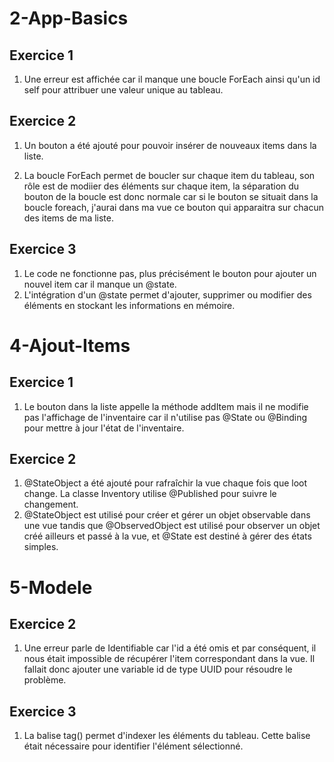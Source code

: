 # 2-App-Basics

## Exercice 1

1) Une erreur est affichée car il manque une boucle ForEach ainsi qu'un id self pour attribuer une valeur unique au tableau.

## Exercice 2

1) Un bouton a été ajouté pour pouvoir insérer de nouveaux items dans la liste.

2) La boucle ForEach permet de boucler sur chaque item du tableau, son rôle est de modiier des éléments sur chaque item, la séparation du bouton de la boucle est donc normale car si le bouton se situait dans la boucle foreach, j'aurai dans ma vue ce bouton qui apparaitra sur chacun des items de ma liste.

## Exercice 3

1) Le code ne fonctionne pas, plus précisément le bouton pour ajouter un nouvel item car il manque un @state.
2) L'intégration d'un @state permet d'ajouter, supprimer ou modifier des éléments en stockant les informations en mémoire.


# 4-Ajout-Items

## Exercice 1

1) Le bouton dans la liste appelle la méthode addItem mais il ne modifie pas l'affichage de l'inventaire car il n'utilise pas @State ou @Binding pour mettre à jour l'état de l'inventaire.

## Exercice 2

1) @StateObject a été ajouté pour rafraîchir la vue chaque fois que loot change. La classe Inventory utilise @Published pour suivre le changement.
2) @StateObject est utilisé pour créer et gérer un objet observable dans une vue tandis que @ObservedObject est utilisé pour observer un objet créé ailleurs et passé à la vue, et @State est destiné à gérer des états simples.


# 5-Modele

## Exercice 2

1) Une erreur parle de Identifiable car l'id a été omis et par conséquent, il nous était impossible de récupérer l'item correspondant dans la vue. Il fallait donc ajouter une variable id de type UUID pour résoudre le problème.

## Exercice 3

1)  La balise tag() permet d'indexer les éléments du tableau. Cette balise était nécessaire pour identifier l'élément sélectionné.

